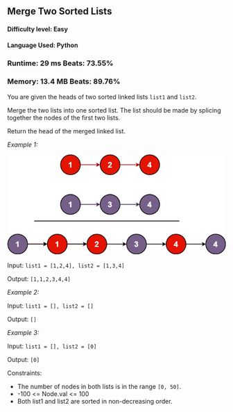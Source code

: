 ## Merge Two Sorted Lists

#### **Difficulty level:** Easy

#### **Language Used:** Python

### Runtime: 29 ms **Beats: 73.55%**
### Memory: 13.4 MB **Beats: 89.76%**

You are given the heads of two sorted linked lists `list1` and `list2`.

Merge the two lists into one sorted list. The list should be made by splicing together the nodes of the first two lists.

Return the head of the merged linked list.

_Example 1:_

<img src="merge_ex1.jpg">

Input: `list1 = [1,2,4], list2 = [1,3,4]`

Output: `[1,1,2,3,4,4]`

_Example 2:_

Input: `list1 = [], list2 = []`

Output: `[]`

_Example 3:_

Input: `list1 = [], list2 = [0]`

Output: `[0]`


Constraints:

- The number of nodes in both lists is in the range `[0, 50]`.
- -100 <= Node.val <= 100
- Both list1 and list2 are sorted in non-decreasing order.
